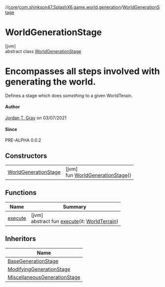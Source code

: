//[core](../../../index.md)/[com.shinkson47.SplashX6.game.world.generation](../index.md)/[WorldGenerationStage](index.md)

# WorldGenerationStage

[jvm]\
abstract class [WorldGenerationStage](index.md)

# Encompasses all steps involved with generating the world.

Defines a stage which does *something* to a given WorldTerain.

#### Author

[Jordan T. Gray](https://www.shinkson47.in) on 03/07/2021

#### Since

PRE-ALPHA 0.0.2

## Constructors

| | |
|---|---|
| [WorldGenerationStage](-world-generation-stage.md) | [jvm]<br>fun [WorldGenerationStage](-world-generation-stage.md)() |

## Functions

| Name | Summary |
|---|---|
| [execute](execute.md) | [jvm]<br>abstract fun [execute](execute.md)(it: [WorldTerrain](../../com.shinkson47.SplashX6.game.world/-world-terrain/index.md)) |

## Inheritors

| Name |
|---|
| [BaseGenerationStage](../-base-generation-stage/index.md) |
| [ModifyingGenerationStage](../-modifying-generation-stage/index.md) |
| [MiscellaneousGenerationStage](../-miscellaneous-generation-stage/index.md) |
